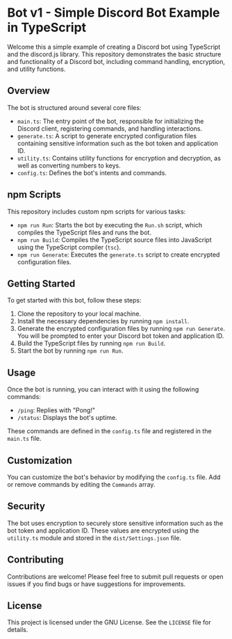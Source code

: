 # Bot v1 - Simple Discord Bot Example in TypeScript

Welcome this a simple example of creating a Discord bot using TypeScript and the discord.js library. This repository demonstrates the basic structure and functionality of a Discord bot, including command handling, encryption, and utility functions.

## Overview

The bot is structured around several core files:

- `main.ts`: The entry point of the bot, responsible for initializing the Discord client, registering commands, and handling interactions.
- `generate.ts`: A script to generate encrypted configuration files containing sensitive information such as the bot token and application ID.
- `utility.ts`: Contains utility functions for encryption and decryption, as well as converting numbers to keys.
- `config.ts`: Defines the bot's intents and commands.

## npm Scripts

This repository includes custom npm scripts for various tasks:

- `npm run Run`: Starts the bot by executing the `Run.sh` script, which compiles the TypeScript files and runs the bot.
- `npm run Build`: Compiles the TypeScript source files into JavaScript using the TypeScript compiler (`tsc`).
- `npm run Generate`: Executes the `generate.ts` script to create encrypted configuration files.

## Getting Started

To get started with this bot, follow these steps:

1. Clone the repository to your local machine.
2. Install the necessary dependencies by running `npm install`.
3. Generate the encrypted configuration files by running `npm run Generate`. You will be prompted to enter your Discord bot token and application ID.
4. Build the TypeScript files by running `npm run Build`.
5. Start the bot by running `npm run Run`.

## Usage

Once the bot is running, you can interact with it using the following commands:

- `/ping`: Replies with "Pong!"
- `/status`: Displays the bot's uptime.

These commands are defined in the `config.ts` file and registered in the `main.ts` file.

## Customization

You can customize the bot's behavior by modifying the `config.ts` file. Add or remove commands by editing the `Commands` array.

## Security

The bot uses encryption to securely store sensitive information such as the bot token and application ID. These values are encrypted using the `utility.ts` module and stored in the `dist/Settings.json` file.

## Contributing

Contributions are welcome! Please feel free to submit pull requests or open issues if you find bugs or have suggestions for improvements.

## License

This project is licensed under the GNU License. See the `LICENSE` file for details.